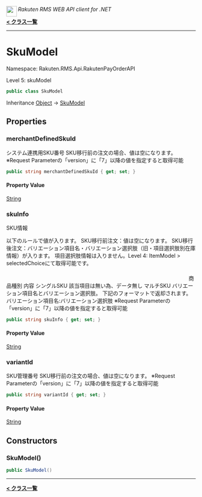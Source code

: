 <img align="left" style="height: 2em;" src="https://webservice.rakuten.co.jp/favicon.ico"><em>Rakuten RMS WEB API client for .NET</em>

[**< クラス一覧**](./)
- - -

# SkuModel

Namespace: Rakuten.RMS.Api.RakutenPayOrderAPI

Level 5: skuModel

```csharp
public class SkuModel
```

Inheritance [Object](https://docs.microsoft.com/en-us/dotnet/api/system.object) → [SkuModel](./rakuten.rms.api.rakutenpayorderapi.skumodel)

## Properties

### <a id="properties-merchantdefinedskuid"/>**merchantDefinedSkuId**

システム連携用SKU番号
 SKU移行前の注文の場合、値は空になります。
 ※Request Parameterの「version」に「7」以降の値を指定すると取得可能

```csharp
public string merchantDefinedSkuId { get; set; }
```

#### Property Value

[String](https://docs.microsoft.com/en-us/dotnet/api/system.string)<br>

### <a id="properties-skuinfo"/>**skuInfo**

SKU情報
 
 以下のルールで値が入ります。
 SKU移行前注文：値は空になります。
 SKU移行後注文：バリエーション項目名・バリエーション選択肢（旧・項目選択肢別在庫情報）が入ります。
 項目選択肢情報は入りません。Level 4: ItemModel &gt; selectedChoiceにて取得可能です。 　 　　 　　　 　　　 　　 　　 　　　 　　　 　　 　　 　　　 　　　 　　 　
 商品種別 内容
 シングルSKU 該当項目は無い為、データ無し
 マルチSKU バリエーション項目名とバリエーション選択肢。
 下記のフォーマットで返却されます。
 バリエーション項目名:バリエーション選択肢
 ※Request Parameterの「version」に「7」以降の値を指定すると取得可能

```csharp
public string skuInfo { get; set; }
```

#### Property Value

[String](https://docs.microsoft.com/en-us/dotnet/api/system.string)<br>

### <a id="properties-variantid"/>**variantId**

SKU管理番号
 SKU移行前の注文の場合、値は空になります。
 ※Request Parameterの「version」に「7」以降の値を指定すると取得可能

```csharp
public string variantId { get; set; }
```

#### Property Value

[String](https://docs.microsoft.com/en-us/dotnet/api/system.string)<br>

## Constructors

### <a id="constructors-.ctor"/>**SkuModel()**

```csharp
public SkuModel()
```


- - -
[**< クラス一覧**](./)
